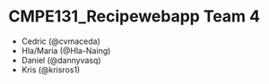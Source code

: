 # CMPE131_Recipewebapp Team 4
- Cedric (@cvmaceda)
- Hla/Maria (@Hla-Naing)
- Daniel (@dannyvasq)
- Kris (@krisros1)
